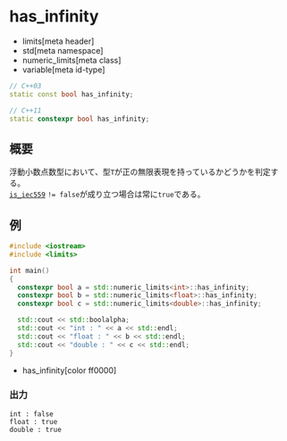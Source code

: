 # has_infinity
* limits[meta header]
* std[meta namespace]
* numeric_limits[meta class]
* variable[meta id-type]

```cpp
// C++03
static const bool has_infinity;

// C++11
static constexpr bool has_infinity;
```

## 概要
浮動小数点数型において、型`T`が正の無限表現を持っているかどうかを判定する。  
[`is_iec559`](is_iec559.md) `!= false`が成り立つ場合は常に`true`である。


## 例
```cpp example
#include <iostream>
#include <limits>

int main()
{
  constexpr bool a = std::numeric_limits<int>::has_infinity;
  constexpr bool b = std::numeric_limits<float>::has_infinity;
  constexpr bool c = std::numeric_limits<double>::has_infinity;

  std::cout << std::boolalpha;
  std::cout << "int : " << a << std::endl;
  std::cout << "float : " << b << std::endl;
  std::cout << "double : " << c << std::endl;
}
```
* has_infinity[color ff0000]

### 出力
```
int : false
float : true
double : true
```
